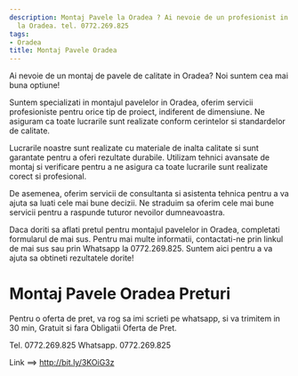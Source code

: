 ```yaml
---
description: Montaj Pavele la Oradea ? Ai nevoie de un profesionist in Montaj Pavele
  la Oradea. tel. 0772.269.825
tags:
- Oradea
title: Montaj Pavele Oradea
---
```



Ai nevoie de un montaj de pavele de calitate in Oradea? Noi suntem cea mai buna optiune! 

Suntem specializati in montajul pavelelor in Oradea, oferim servicii profesioniste pentru orice tip de proiect, indiferent de dimensiune. Ne asiguram ca toate lucrarile sunt realizate conform cerintelor si standardelor de calitate.

Lucrarile noastre sunt realizate cu materiale de inalta calitate si sunt garantate pentru a oferi rezultate durabile. Utilizam tehnici avansate de montaj si verificare pentru a ne asigura ca toate lucrarile sunt realizate corect si profesional.

De asemenea, oferim servicii de consultanta si asistenta tehnica pentru a va ajuta sa luati cele mai bune decizii. Ne straduim sa oferim cele mai bune servicii pentru a raspunde tuturor nevoilor dumneavoastra. 

Daca doriti sa aflati pretul pentru montajul pavelelor in Oradea, completati formularul de mai sus. Pentru mai multe informatii, contactati-ne prin linkul de mai sus sau prin Whatsapp la 0772.269.825. 
Suntem aici pentru a va ajuta sa obtineti rezultatele dorite!

# Montaj Pavele Oradea Preturi
Pentru o oferta de pret, va rog sa imi scrieti pe whatsapp, si va trimitem in 30 min, Gratuit si fara Obligatii Oferta de Pret.

Tel. 0772.269.825
Whatsapp. 0772.269.825

Link ==> http://bit.ly/3KOiG3z